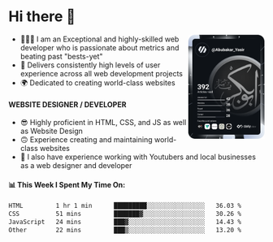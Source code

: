 <link rel="stylesheet" href="./main.css">

# Hi there 👋
<a href="https://app.daily.dev/Abubakar_Yasir"><img src="https://github.com/AbubakarYasir/AbubakarYasir/blob/main/devcard.svg" align="right" width="150" alt="Abubakar Yasir's Dev Card"/></a>

- 👨🏻‍💻 I am an Exceptional and highly-skilled web developer who is passionate about metrics and beating past "bests-yet"
- 👤 Delivers consistently high levels of user experience across all web development projects
- 🌍 Dedicated to creating world-class websites

#### WEBSITE DESIGNER / DEVELOPER

- 😎 Highly proficient in HTML, CSS, and JS
as well as Website Design
- 🙃 Experience creating and maintaining world-class websites
- 💼 I also have experience working with Youtubers and local businesses as a web designer and developer

#### 📊 This Week I Spent My Time On:
<!--START_SECTION:waka-->

```text
HTML         1 hr 1 min      █████████░░░░░░░░░░░░░░░░   36.03 %
CSS          51 mins         ███████▓░░░░░░░░░░░░░░░░░   30.26 %
JavaScript   24 mins         ███▓░░░░░░░░░░░░░░░░░░░░░   14.43 %
Other        22 mins         ███▒░░░░░░░░░░░░░░░░░░░░░   13.20 %
```

<!--END_SECTION:waka-->


\
&nbsp;
\
&nbsp;
\
&nbsp;
\
&nbsp;

